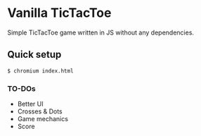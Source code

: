 # Vanilla TicTacToe
Simple TicTacToe game written in JS without any dependencies.

## Quick setup
```console
$ chromium index.html
```

### TO-DOs
- Better UI
- Crosses & Dots
- Game mechanics
- Score
